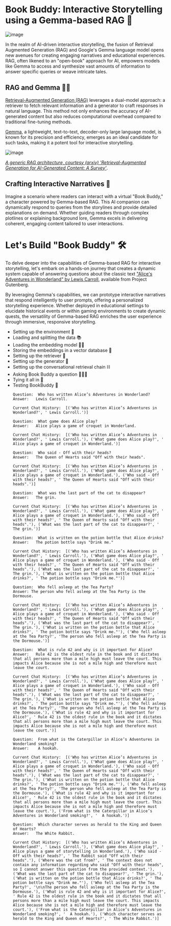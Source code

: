 # Book Buddy: Interactive Storytelling using a Gemma-based RAG 📖

![image](https://github.com/jigyasa-grover/Book-Buddy-Interactive-Storytelling-using-a-Gemma-based-RAG/assets/9291400/dfd26272-b5ac-42ad-8027-9f9dca3b87e5)

In the realm of AI-driven interactive storytelling, the fusion of Retrieval Augmented Generation (RAG) and Google's Gemma language model opens new avenues for creating engaging narratives and educational experiences. RAG, often likened to an "open-book" approach for AI, empowers models like Gemma to access and synthesize vast amounts of information to answer specific queries or weave intricate tales.

## RAG and Gemma 🤝🏻 
[Retrieval-Augmented Generation (RAG)](https://cloud.google.com/use-cases/retrieval-augmented-generation) leverages a dual-model approach: a retriever to fetch relevant information and a generator to craft responses in natural language. This method not only enhances the accuracy of AI-generated content but also reduces computational overhead compared to traditional fine-tuning methods. 

[Gemma](https://ai.google.dev/gemma), a lightweight, text-to-text, decoder-only large language model, is known for its precision and efficiency, emerges as an ideal candidate for such tasks, making it a potent tool for interactive storytelling.

![image](https://github.com/jigyasa-grover/Book-Buddy-Interactive-Storytelling-using-a-Gemma-based-RAG-/assets/9291400/6a281de4-b369-415c-839e-63c48f3422df)

_[A generic RAG architecture, courtesy (arxiv) 'Retrieval-Augmented Generation for AI-Generated Content: A Survey'](https://arxiv.org/pdf/2402.19473)_.


## Crafting Interactive Narratives 🏰
Imagine a scenario where readers can interact with a virtual "Book Buddy," a character powered by Gemma-based RAG. This AI companion can dynamically respond to queries from the storylines and provide detailed explanations on demand. Whether guiding readers through complex plotlines or explaining background lore, Gemma excels in delivering coherent, engaging content tailored to user interactions.


# **Let's Build "Book Buddy" 🛠️**
To delve deeper into the capabilities of Gemma-based RAG for interactive storytelling, let's embark on a hands-on journey that creates a dynamic system capable of answering questions about the classic text ["Alice's Adventures in Wonderland" by Lewis Carroll](https://www.gutenberg.org/files/11/11-0.txt), available from Project Gutenberg.

By leveraging Gemma's capabilities, we can prototype interactive narratives that respond intelligently to user prompts, offering a personalized storytelling experience. Whether deployed in educational settings to elucidate historical events or within gaming environments to create dynamic quests, the versatility of Gemma-based RAG enriches the user experience through immersive, responsive storytelling.

- Setting up the environment 🌳
- Loading and splitting the data 📚
- Loading the embedding model 🤳🏻
- Storing the embeddings in a vector database 🧳
- Setting up the retriever 🔬
- Setting up the generator 🎡
- Setting up the conversational retrieval chain ⛓️
- Asking Book Buddy a question 🙋🏻‍♀️
- Tying it all in 🎀
- Testing BookBuddy 🧪
  ```
  Question:  Who has written Alice’s Adventures in Wonderland?
  Answer:   Lewis Carroll.
  
  Current Chat History:  [('Who has written Alice’s Adventures in Wonderland?', ' Lewis Carroll.')]
  
  Question:  What game does Alice play?
  Answer:   Alice plays a game of croquet in Wonderland.
  
  Current Chat History:  [('Who has written Alice’s Adventures in Wonderland?', ' Lewis Carroll.'), ('What game does Alice play?', ' Alice plays a game of croquet in Wonderland.')]
  
  Question:  Who said - Off with their heads?
  Answer:   The Queen of Hearts said "Off with their heads".
  
  Current Chat History:  [('Who has written Alice’s Adventures in Wonderland?', ' Lewis Carroll.'), ('What game does Alice play?', ' Alice plays a game of croquet in Wonderland.'), ('Who said - Off with their heads?', ' The Queen of Hearts said "Off with their heads".')]
  
  Question:  What was the last part of the cat to disappear?
  Answer:   The grin.
  
  Current Chat History:  [('Who has written Alice’s Adventures in Wonderland?', ' Lewis Carroll.'), ('What game does Alice play?', ' Alice plays a game of croquet in Wonderland.'), ('Who said - Off with their heads?', ' The Queen of Hearts said "Off with their heads".'), ('What was the last part of the cat to disappear?', ' The grin.')]
  
  Question:  What is written on the potion bottle that Alice drinks?
  Answer:   The potion bottle says "Drink me."
  
  Current Chat History:  [('Who has written Alice’s Adventures in Wonderland?', ' Lewis Carroll.'), ('What game does Alice play?', ' Alice plays a game of croquet in Wonderland.'), ('Who said - Off with their heads?', ' The Queen of Hearts said "Off with their heads".'), ('What was the last part of the cat to disappear?', ' The grin.'), ('What is written on the potion bottle that Alice drinks?', ' The potion bottle says "Drink me."')]
  
  Question:  Who fell asleep at the Tea Party?
  Answer: The person who fell asleep at the Tea Party is the Dormouse.
  
  Current Chat History:  [('Who has written Alice’s Adventures in Wonderland?', ' Lewis Carroll.'), ('What game does Alice play?', ' Alice plays a game of croquet in Wonderland.'), ('Who said - Off with their heads?', ' The Queen of Hearts said "Off with their heads".'), ('What was the last part of the cat to disappear?', ' The grin.'), ('What is written on the potion bottle that Alice drinks?', ' The potion bottle says "Drink me."'), ('Who fell asleep at the Tea Party?', 'The person who fell asleep at the Tea Party is the Dormouse.')]
  
  Question:  What is rule 42 and why is it important for Alice?
  Answer:   Rule 42 is the oldest rule in the book and it dictates that all persons more than a mile high must leave the court. This impacts Alice because she is not a mile high and therefore must leave the court.
  
  Current Chat History:  [('Who has written Alice’s Adventures in Wonderland?', ' Lewis Carroll.'), ('What game does Alice play?', ' Alice plays a game of croquet in Wonderland.'), ('Who said - Off with their heads?', ' The Queen of Hearts said "Off with their heads".'), ('What was the last part of the cat to disappear?', ' The grin.'), ('What is written on the potion bottle that Alice drinks?', ' The potion bottle says "Drink me."'), ('Who fell asleep at the Tea Party?', 'The person who fell asleep at the Tea Party is the Dormouse.'), ('What is rule 42 and why is it important for Alice?', ' Rule 42 is the oldest rule in the book and it dictates that all persons more than a mile high must leave the court. This impacts Alice because she is not a mile high and therefore must leave the court.')]
  
  Question:  From what is the Caterpillar in Alice’s Adventures in Wonderland smoking?
  Answer:    A hookah.
  
  Current Chat History:  [('Who has written Alice’s Adventures in Wonderland?', ' Lewis Carroll.'), ('What game does Alice play?', ' Alice plays a game of croquet in Wonderland.'), ('Who said - Off with their heads?', ' The Queen of Hearts said "Off with their heads".'), ('What was the last part of the cat to disappear?', ' The grin.'), ('What is written on the potion bottle that Alice drinks?', ' The potion bottle says "Drink me."'), ('Who fell asleep at the Tea Party?', 'The person who fell asleep at the Tea Party is the Dormouse.'), ('What is rule 42 and why is it important for Alice?', ' Rule 42 is the oldest rule in the book and it dictates that all persons more than a mile high must leave the court. This impacts Alice because she is not a mile high and therefore must leave the court.'), ('From what is the Caterpillar in Alice’s Adventures in Wonderland smoking?', '  A hookah.')]
  
  Question:  Which character serves as herald to the King and Queen of Hearts?
  Answer:   The White Rabbit.
  
  Current Chat History:  [('Who has written Alice’s Adventures in Wonderland?', ' Lewis Carroll.'), ('What game does Alice play?', ' Alice plays a game of storytelling in Wonderland.'), ('Who said - Off with their heads?', ' The Rabbit said "Off with their heads".'), ('Where was the cat from?', ' The context does not contain any information regarding who said "Off with their heads", so I cannot answer this question from the provided context.'), ('What was the last part of the cat to disappear?', ' The grin.'), ('What is written on the potion bottle that Alice drinks?', ' The potion bottle says "Drink me."'), ('Who fell asleep at the Tea Party?', '\n\nThe person who fell asleep at the Tea Party is the Dormouse.'), ('What is rule 42 and why is it important for Alice?', ' Rule 42 is the oldest rule in the book and it dictates that all persons more than a mile high must leave the court. This impacts Alice because she is not a mile high and therefore must leave the court.'), ('From what is the Caterpillar in Alice’s Adventures in Wonderland smoking?', '  A hookah.'), ('Which character serves as herald to the King and Queen of Hearts?', ' The White Rabbit.')]
  ```
